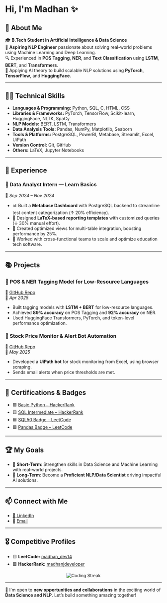 # Hi, I'm Madhan ✨

## 🚀 About Me

🎓 **B.Tech Student in Artificial Intelligence & Data Science**  
💬 **Aspiring NLP Engineer** passionate about solving real-world problems using Machine Learning and Deep Learning.  
🔍 Experienced in **POS Tagging**, **NER**, and **Text Classification** using **LSTM**, **BERT**, and **Transformers**.  
🧠 Applying AI theory to build scalable NLP solutions using **PyTorch**, **TensorFlow**, and **HuggingFace**.

---

## 🧑‍💻 Technical Skills

- **Languages & Programming:** Python, SQL, C, HTML, CSS  
- **Libraries & Frameworks:** PyTorch, TensorFlow, Scikit-learn, HuggingFace, NLTK, SpaCy  
- **NLP Models:** BERT, LSTM, Transformers  
- **Data Analysis Tools:** Pandas, NumPy, Matplotlib, Seaborn  
- **Tools & Platforms:** PostgreSQL, PowerBI, Metabase, Streamlit, Excel, UiPath  
- **Version Control:** Git, GitHub  
- **Others:** LaTeX, Jupyter Notebooks  

---

## 💼 Experience

### 🏢 Data Analyst Intern — Learn Basics  
📅 *Sep 2024 – Nov 2024*

- 📊 Built a **Metabase Dashboard** with PostgreSQL backend to streamline test content categorization (↑ 20% efficiency).  
- 📝 Designed **LaTeX-based reporting templates** with customized queries (↓ 30% manual effort).  
- 📂 Created optimized views for multi-table integration, boosting performance by 25%.  
- 🤝 Worked with cross-functional teams to scale and optimize education tech software.

---

## 📚 Projects

### 🔬 POS & NER Tagging Model for Low-Resource Languages  
🔗 [GitHub Repo](https://huggingface.co/Madhanj1422/Stanza_POS_Finetuned)  
📅 *Apr 2025*

- Built tagging models with **LSTM + BERT** for low-resource languages.  
- Achieved **89% accuracy** on POS Tagging and **92% accuracy** on NER.  
- Used HuggingFace Transformers, PyTorch, and token-level performance optimization.

### 🤖 Stock Price Monitor & Alert Bot Automation  
🔗 [GitHub Repo](https://github.com/Madhan14dev/Stock-Alert-Automation-UiPath/tree/main)  
📅 *May 2025*

- Developed a **UiPath bot** for stock monitoring from Excel, using browser scraping.  
- Sends email alerts when price thresholds are met.

---

## 📜 Certifications & Badges

- 🟩 [Basic Python – HackerRank](https://www.hackerrank.com/certificates/1fdb0c82789c)  
- 🟨 [SQL Intermediate – HackerRank](https://www.hackerrank.com/certificates/5d6ba6437a53)  
- 🟦 [SQL50 Badge – LeetCode](https://leetcode.com/u/madhan_dev14/)  
- 🟪 [Pandas Badge – LeetCode](https://leetcode.com/u/madhan_dev14/)

---

## 🏆 My Goals

- 🚀 **Short-Term**: Strengthen skills in Data Science and Machine Learning with real-world projects.  
- 🎯 **Long-Term**: Become a **Proficient NLP/Data Scientist** driving impactful AI solutions.
  
---

## 📫 Connect with Me

- [🔗 LinkedIn](https://www.linkedin.com/in/madhan-j-ds-student/)  
- 📧 [Email](mailto:madhanjdeveloper@gmail.com)  

---

## 🎖️ Competitive Profiles

- 🟨 **LeetCode:** [madhan_dev14](https://leetcode.com/u/madhan_dev14/)  
- 🟩 **HackerRank:** [madhanjdeveloper](https://www.hackerrank.com/madhanjdeveloper)

<p align="center">
  <img src="https://streak-stats.demolab.com?user=madhanjdeveloper&theme=radical" alt="Coding Streak" />
</p>

---

🚀 I'm open to **new opportunities and collaborations** in the exciting world of **Data Science and NLP**. Let’s build something amazing together!
